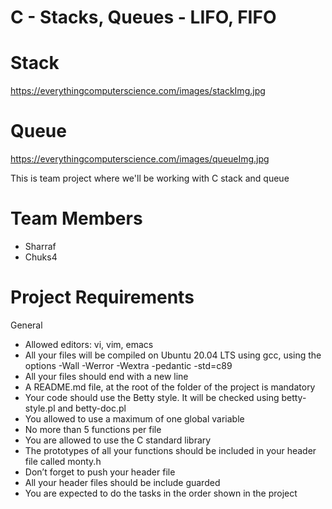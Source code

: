 # C - Stacks, Queues - LIFO, FIFO

# Stack 

https://everythingcomputerscience.com/images/stackImg.jpg


# Queue

https://everythingcomputerscience.com/images/queueImg.jpg



This is team project where we'll be working with C stack and queue

# Team Members
* Sharraf
* Chuks4

# Project Requirements
General

* Allowed editors: vi, vim, emacs
* All your files will be compiled on Ubuntu 20.04 LTS using gcc, using the options -Wall -Werror -Wextra -pedantic -std=c89
* All your files should end with a new line
* A README.md file, at the root of the folder of the project is mandatory
* Your code should use the Betty style. It will be checked using betty-style.pl and betty-doc.pl
* You allowed to use a maximum of one global variable
* No more than 5 functions per file
* You are allowed to use the C standard library
* The prototypes of all your functions should be included in your header file called monty.h
* Don’t forget to push your header file
* All your header files should be include guarded
* You are expected to do the tasks in the order shown in the project
